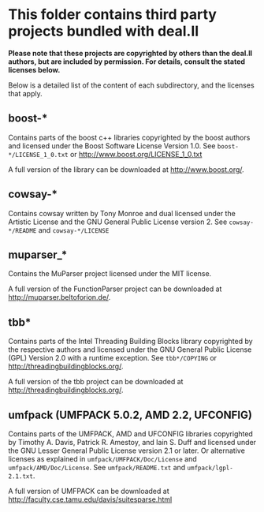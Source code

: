 This folder contains third party projects bundled with deal.II
==============================================================

**Please note that these projects are copyrighted by others than the deal.II
authors, but are included by permission. For details, consult the stated
licenses below.**

Below is a detailed list of the content of each subdirectory, and the
licenses that apply.


boost-*
-------

Contains parts of the boost c++ libraries copyrighted by the boost authors
and licensed under the Boost Software License Version 1.0. See
`boost-*/LICENSE_1_0.txt` or http://www.boost.org/LICENSE_1_0.txt

A full version of the library can be downloaded at http://www.boost.org/.

cowsay-*
--------

Contains cowsay written by Tony Monroe and dual licensed under the
Artistic License and the GNU General Public License version 2.
See `cowsay-*/README` and `cowsay-*/LICENSE`

muparser_*
----------

Contains the MuParser project licensed under the MIT license.

A full version of the FunctionParser project can be downloaded at
http://muparser.beltoforion.de/.


tbb*
----

Contains parts of the Intel Threading Building Blocks library copyrighted
by the respective authors and licensed under the GNU General Public License
(GPL) Version 2.0 with a runtime exception. See `tbb*/COPYING`
or http://threadingbuildingblocks.org/.

A full version of the tbb project can be downloaded at
http://threadingbuildingblocks.org/.


umfpack  (UMFPACK 5.0.2, AMD 2.2, UFCONFIG)
-------------------------------------------

Contains parts of the UMFPACK, AMD and UFCONFIG libraries copyrighted by
Timothy A. Davis, Patrick R. Amestoy, and Iain S. Duff and licensed under
the GNU Lesser General Public License version 2.1 or later. Or alternative
licenses as explained in `umfpack/UMFPACK/Doc/License` and
`umfpack/AMD/Doc/License`. See `umfpack/README.txt` and
`umfpack/lgpl-2.1.txt`.

A full version of UMFPACK can be downloaded at
http://faculty.cse.tamu.edu/davis/suitesparse.html
